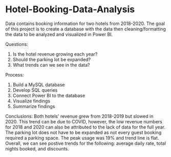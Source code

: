 # Hotel-Booking-Data-Analysis
Data contains booking information for two hotels from 2018-2020. The goal of this project is to create a database with the data then cleaning/formatting the data to be analyzed and visualized in Power BI.


Questions:
1) Is the hotel revenue growing each year?
2) Should the parking lot be expanded?
3) What trends can we see in the data?


Process:
1) Build a MySQL database
2) Develop SQL queries
3) Connect Power BI to the database
4) Visualize findings
5) Summarize findings


Conclusions:
Both hotels' revenue grew from 2018-2019 but slowed in 2020. This trend can be due to COVID, however, the low revenue numbers for 2018 and 2020 can also be attributed to the lack of data for the full year. The parking lot does not have to be expanded as not every guest booking required a parking space. The peak usage was 19% and trend line is flat. Overall, we can see postive trends for the following: average daily rate, total nights booked, and discounts.
